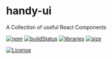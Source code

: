 # handy-ui

A Collection of useful React Components

[![npm](https://img.shields.io/npm/v/handy-ui)](https://www.npmjs.com/package/handy-ui)
[![buildStatus](https://img.shields.io/github/workflow/status/Henrik-Geissler/handy-ui/Test,%20Publish%20&%20Release)](https://www.npmjs.com/package/handy-ui)
[![libraries](https://img.shields.io/librariesio/release/npm/handy-ui)](https://libraries.io/github/Henrik-Geissler/handy-ui)
[![size](https://img.shields.io/bundlephobia/min/handy-ui)](https://www.npmjs.com/package/handy-ui)

[![License](https://img.shields.io/github/license/Henrik-Geissler/handy-ui)](https://github.com/Henrik-Geissler/handy-ui)
